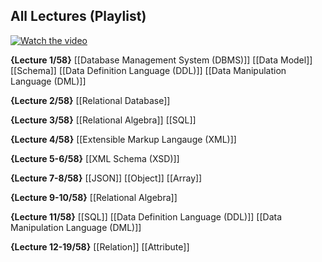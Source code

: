 ## All Lectures (Playlist)
[![Watch the video](https://img.youtube.com/vi/D-k-h0GuFmE/0.jpg)](https://www.youtube.com/watch?v=D-k-h0GuFmE&list=PLroEs25KGvwzmvIxYHRhoGTz9w8LeXek0)

**{Lecture 1/58}**
[[Database Management System (DBMS)]]
[[Data Model]]
[[Schema]]
[[Data Definition Language (DDL)]]
[[Data Manipulation Language (DML)]]

**{Lecture 2/58}**
[[Relational Database]]

**{Lecture 3/58}**
[[Relational Algebra]]
[[SQL]]

**{Lecture 4/58}**
[[Extensible Markup Langauge (XML)]]

**{Lecture 5-6/58}**
[[XML Schema (XSD)]]

**{Lecture 7-8/58}**
[[JSON]]
[[Object]]
[[Array]]

**{Lecture 9-10/58}**
[[Relational Algebra]]

**{Lecture 11/58}**
[[SQL]]
[[Data Definition Language (DDL)]]
[[Data Manipulation Language (DML)]]

**{Lecture 12-19/58}**
[[Relation]]
[[Attribute]]